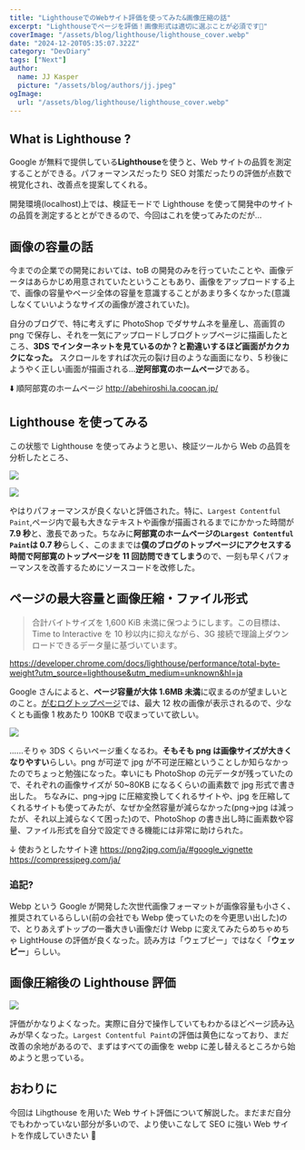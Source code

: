 ```yaml
---
title: "LighthouseでのWebサイト評価を使ってみた&画像圧縮の話"
excerpt: "Lighthouseでページを評価！画像形式は適切に選ぶことが必須です🧐"
coverImage: "/assets/blog/lighthouse/lighthouse_cover.webp"
date: "2024-12-20T05:35:07.322Z"
category: "DevDiary"
tags: ["Next"]
author:
  name: JJ Kasper
  picture: "/assets/blog/authors/jj.jpeg"
ogImage:
  url: "/assets/blog/lighthouse/lighthouse_cover.webp"
---
```


## What is Lighthouse ?

Google が無料で提供している**Lighthouse**を使うと、Web サイトの品質を測定することができる。パフォーマンスだったり SEO 対策だったりの評価が点数で視覚化され、改善点を提案してくれる。

開発環境(localhost)上では、検証モードで Lighthouse を使って開発中のサイトの品質を測定するととができるので、今回はこれを使ってみたのだが...

## 画像の容量の話

今までの企業での開発においては、toB の開発のみを行っていたことや、画像データはあらかじめ用意されていたということもあり、画像をアップロードする上で、画像の容量やページ全体の容量を意識することがあまり多くなかった(意識しなくていいようなサイズの画像が渡されていた)。

自分のブログで、特に考えずに PhotoShop でダササムネを量産し、高画質の png で保存し、それを一気にアップロードしブログトップページに描画したところ、**3DS でインターネットを見ているのか？と勘違いするほど画面がカクカクになった。** スクロールをすれば次元の裂け目のような画面になり、5 秒後にようやく正しい画面が描画される...**逆阿部寛のホームページ**である。

⬇️ 順阿部寛のホームページ
http://abehiroshi.la.coocan.jp/

## Lighthouse を使ってみる

この状態で Lighthouse を使ってみようと思い、検証ツールから Web の品質を分析したところ、

![](https://storage.googleapis.com/zenn-user-upload/4b9e80f90677-20241211.png)

![](https://storage.googleapis.com/zenn-user-upload/8ec4e03da834-20241211.png)

やはりパフォーマンスが良くないと評価された。特に、`Largest Contentful Paint`,ページ内で最も大きなテキストや画像が描画されるまでにかかった時間が**7.9 秒**と、激長であった。ちなみに**阿部寛のホームページの`Largest Contentful Paint`は 0.7 秒**らしく、このままでは**僕のブログのトップページにアクセスする時間で阿部寛のトップページを 11 回訪問できてしまう**ので、一刻も早くパフォーマンスを改善するためにソースコードを改修した。

## ページの最大容量と画像圧縮・ファイル形式

> 合計バイトサイズを 1,600 KiB 未満に保つようにします。この目標は、Time to Interactive を 10 秒以内に抑えながら、3G 接続で理論上ダウンロードできるデータ量に基づいています。

https://developer.chrome.com/docs/lighthouse/performance/total-byte-weight?utm_source=lighthouse&utm_medium=unknown&hl=ja

Google さんによると、**ページ容量が大体 1.6MB 未満**に収まるのが望ましいとのこと。[がむログトップページ](https://www.gamulog.com/)では、最大 12 枚の画像が表示されるので、少なくとも画像 1 枚あたり 100KB で収まっていて欲しい。

![](https://storage.googleapis.com/zenn-user-upload/149ab09b9e31-20241220.png)

......そりゃ 3DS くらいページ重くなるわ。**そもそも png は画像サイズが大きくなりやすい**らしい。png が可逆で jpg が不可逆圧縮ということしか知らなかったのでちょっと勉強になった。幸いにも PhotoShop の元データが残っていたので、それぞれの画像サイズが 50~80KB になるくらいの画素数で jpg 形式で書き出した。
ちなみに、png→jpg に圧縮変換してくれるサイトや、jpg を圧縮してくれるサイトも使ってみたが、なぜか全然容量が減らなかった(png→jpg は減ったが、それ以上減らなくて困った)ので、PhotoShop の書き出し時に画素数や容量、ファイル形式を自分で設定できる機能には非常に助けられた。

↓ 使おうとしたサイト達
https://png2jpg.com/ja/#google_vignette
https://compressjpeg.com/ja/

### 追記?

Webp という Google が開発した次世代画像フォーマットが画像容量も小さく、推奨されているらしい(前の会社でも Webp 使っていたのを今更思い出した)ので、とりあえずトップの一番大きい画像だけ Webp に変えてみたらめちゃめちゃ LightHouse の評価が良くなった。読み方は「ウェブピー」ではなく「**ウェッピー**」らしい。

## 画像圧縮後の Lighthouse 評価

![](https://storage.googleapis.com/zenn-user-upload/30ff72c846c5-20241220.png)

評価がかなりよくなった。実際に自分で操作していてもわかるほどページ読み込みが早くなった。`Largest Contentful Paint`の評価は黄色になっており、まだ改善の余地があるので、まずはすべての画像を webp に差し替えるところから始めようと思っている。

## おわりに

今回は Lihgthouse を用いた Web サイト評価について解説した。まだまだ自分でもわかっていない部分が多いので、より使いこなして SEO に強い Web サイトを作成していきたい 🕺
